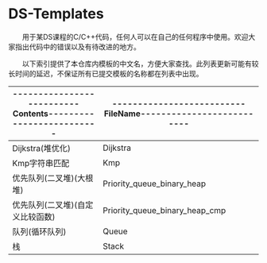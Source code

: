 # DS-Templates

&emsp;&emsp;用于某DS课程的C/C++代码，任何人可以在自己的任何程序中使用。欢迎大家指出代码中的错误以及有待改进的地方。

&emsp;&emsp;以下索引提供了本仓库内模板的中文名，方便大家查找。此列表更新可能有较长时间的延迟，不保证所有已提交模板的名称都在列表中出现。

| --------------------------Contents-------------------------- | --------------------------FileName-------------------------- |
| ------------------------------------------------------------ | ------------------------------------------------------------ |
| Dijkstra(堆优化) | Dijkstra |
| Kmp字符串匹配 | Kmp |
| 优先队列(二叉堆)(大根堆) | Priority_queue_binary_heap |
| 优先队列(二叉堆)(自定义比较函数) | Priority_queue_binary_heap_cmp |
| 队列(循环队列) | Queue |
| 栈 | Stack |